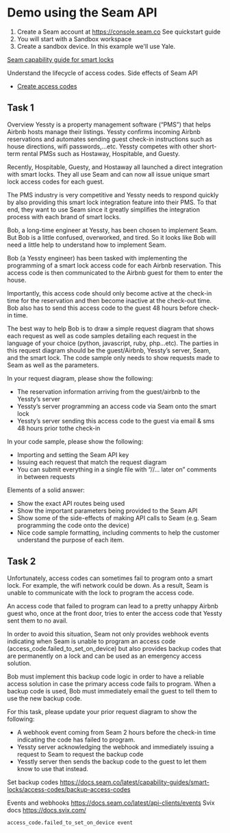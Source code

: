 # Demo using the Seam API

1. Create a Seam account at https://console.seam.co See quickstart guide
2. You will start with a Sandbox workspace
3. Create a sandbox device. In this example we'll use Yale.



[Seam capability guide for smart locks](https://docs.seam.co/latest/capability-guides/smart-locks)

Understand the lifecycle of access codes. Side effects of Seam API
* [Create access codes](https://docs.seam.co/latest/capability-guides/smart-locks/access-codes/creating-access-codes)



## Task 1

Overview
Yessty is a property management software (“PMS”) that helps Airbnb hosts manage their listings. Yessty confirms incoming Airbnb reservations and automates sending guest check-in instructions such as house directions, wifi passwords,...etc. Yessty competes with other short-term rental PMSs such as Hostaway, Hospitable, and Guesty.

Recently, Hospitable, Guesty, and Hostaway all launched a direct integration with smart locks. They all use Seam and can now all issue unique smart lock access codes for each guest.

The PMS industry is very competitive and Yessty needs to respond quickly by also providing this smart lock integration feature into their PMS. To that end, they want to use Seam since it greatly simplifies the integration process with each brand of smart locks.

Bob, a long-time engineer at Yessty, has been chosen to implement Seam. But Bob is a little confused, overworked, and tired. So it looks like Bob will need a little help to understand how to implement Seam.

Bob (a Yessty engineer) has been tasked with implementing the programming of a smart lock access code for each Airbnb reservation. This access code is then communicated to the Airbnb guest for them to enter the house.

Importantly, this access code should only become active at the check-in time for the reservation and then become inactive at the check-out time. Bob also has to send this access code to the guest 48 hours before check-in time.

The best way to help Bob is to draw a simple request diagram that shows each request as well as code samples detailing each request in the language of your choice (python, javascript, ruby, php...etc). The parties in this request diagram should be the guest/Airbnb, Yessty’s server, Seam, and the smart lock. The code sample only needs to show requests made to Seam as well as the parameters.

In your request diagram, please show the following:
* The reservation information arriving from the guest/airbnb to the Yessty’s server
* Yessty’s server programming an access code via Seam onto the smart lock
* Yessty’s server sending this access code to the guest via email & sms 48 hours prior tothe check-in

In your code sample, please show the following:
* Importing and setting the Seam API key
* Issuing each request that match the request diagram
* You can submit everything in a single file with “//... later on” comments in between requests

Elements of a solid answer:
* Show the exact API routes being used
* Show the important parameters being provided to the Seam API
* Show some of the side-effects of making API calls to Seam (e.g. Seam programming the code onto the device)
* Nice code sample formatting, including comments to help the customer understand the purpose of each item.

## Task 2

Unfortunately, access codes can sometimes fail to program onto a smart lock. For example, the wifi network could be down. As a result, Seam is unable to communicate with the lock to program the access code.

An access code that failed to program can lead to a pretty unhappy Airbnb guest who, once at the front door, tries to enter the access code that Yessty sent them to no avail.

In order to avoid this situation, Seam not only provides webhook events indicating when Seam is unable to program an access code (access_code.failed_to_set_on_device) but also provides backup codes that are permanently on a lock and can be used as an emergency access solution.

Bob must implement this backup code logic in order to have a reliable access solution in case the primary access code fails to program. When a backup code is used, Bob must immediately email the guest to tell them to use the new backup code.

For this task, please update your prior request diagram to show the following:
* A webhook event coming from Seam 2 hours before the check-in time indicating the code has failed to program.
* Yessty server acknowledging the webhook and immediately issuing a request to Seam to request the backup code
* Yesstly server then sends the backup code to the guest to let them know to use that instead.

Set backup codes https://docs.seam.co/latest/capability-guides/smart-locks/access-codes/backup-access-codes

Events and webhooks
https://docs.seam.co/latest/api-clients/events
Svix docs https://docs.svix.com/

`access_code.failed_to_set_on_device event`